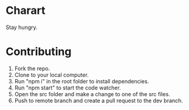# Charart
Stay hungry. 

# Contributing
<ol>
   <li>Fork the repo.</li>
   <li>Clone to your local computer.</li>
   <li>Run "npm i" in the root folder to install dependencies.</li>
   <li>Run "npm start" to start the code watcher.</li>
   <li>Open the src folder and make a change to one of the src files.</li>
   <li>Push to remote branch and create a pull request to the dev branch.</li>
</ol>
